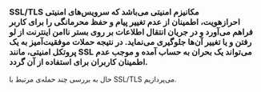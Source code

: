 ### SSL/TLS مکانیزم امنیتی‌ می‌باشد که سرویس‌های امنیتی احراز‌هویت، اطمینان از عدم تغییر پیام و حفظ محرمانگی را برای کاربر فراهم می‌آورد و در جریان انتقال اطلاعات بر روی بستر نا‌امن اینترنت از لو رفتن و یا تغییر آن‌ها جلوگیری می‌نماید. در نتیجه حملات موفقیت‌آمیز به یک پروتکل امنیتی، مانند SSL می‌تواند یک بحران به حساب آمده و موجب عدم اطمینان کاربران برای استفاده از آن گردد.
حال به بررسی چند حمله‌ی مرتبط با SSL/TLS می‌پردازیم.
